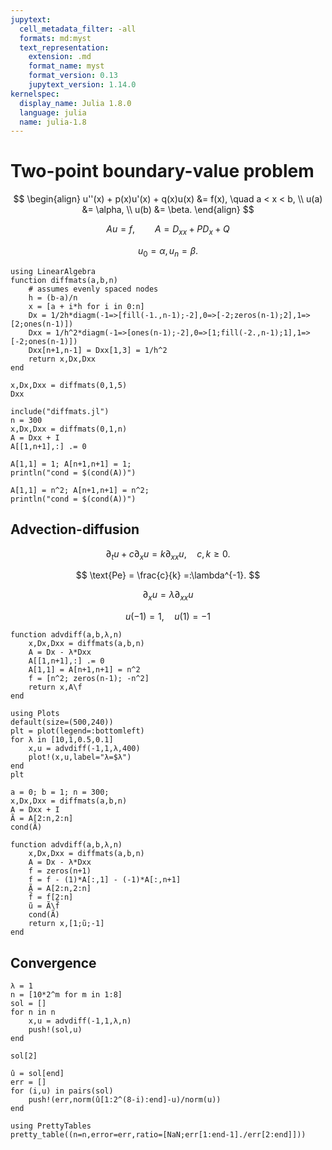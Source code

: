 ```yaml
---
jupytext:
  cell_metadata_filter: -all
  formats: md:myst
  text_representation:
    extension: .md
    format_name: myst
    format_version: 0.13
    jupytext_version: 1.14.0
kernelspec:
  display_name: Julia 1.8.0
  language: julia
  name: julia-1.8
---
```


# Two-point boundary-value problem


$$
\begin{align}
u''(x) + p(x)u'(x) + q(x)u(x) &= f(x), \quad a < x < b, \\ 
u(a)  &= \alpha, \\ 
u(b)  &= \beta.
\end{align}
$$


$$
A u = f, \qquad A = D_{xx} + P D_{x} + {Q}
$$


$$
u_0 = \alpha, \, u_n = \beta. 
$$


```{code-cell}
using LinearAlgebra
function diffmats(a,b,n)
    # assumes evenly spaced nodes
    h = (b-a)/n
    x = [a + i*h for i in 0:n]
    Dx = 1/2h*diagm(-1=>[fill(-1.,n-1);-2],0=>[-2;zeros(n-1);2],1=>[2;ones(n-1)])
    Dxx = 1/h^2*diagm(-1=>[ones(n-1);-2],0=>[1;fill(-2.,n-1);1],1=>[-2;ones(n-1)])
    Dxx[n+1,n-1] = Dxx[1,3] = 1/h^2
    return x,Dx,Dxx
end

x,Dx,Dxx = diffmats(0,1,5)
Dxx
```

```{code-cell}
include("diffmats.jl")
n = 300
x,Dx,Dxx = diffmats(0,1,n)
A = Dxx + I
A[[1,n+1],:] .= 0

A[1,1] = 1; A[n+1,n+1] = 1;
println("cond = $(cond(A))")
```

```{code-cell}
A[1,1] = n^2; A[n+1,n+1] = n^2;
println("cond = $(cond(A))")
```


## Advection-diffusion


$$
\partial_t u + c \partial_x u = k \partial_{xx} u, \quad c, k \ge 0. 
$$

$$
\text{Pe} = \frac{c}{k} =:\lambda^{-1}. 
$$

$$
\partial_x u = \lambda \partial_{xx} u
$$

$$u(-1)=1,\quad u(1)=-1$$

```{code-cell}
function advdiff(a,b,λ,n)
    x,Dx,Dxx = diffmats(a,b,n)
    A = Dx - λ*Dxx
    A[[1,n+1],:] .= 0
    A[1,1] = A[n+1,n+1] = n^2
    f = [n^2; zeros(n-1); -n^2]
    return x,A\f 
end
```

```{code-cell}
using Plots
default(size=(500,240))
plt = plot(legend=:bottomleft)
for λ in [10,1,0.5,0.1]
    x,u = advdiff(-1,1,λ,400)
    plot!(x,u,label="λ=$λ")
end
plt
```

```{code-cell}
a = 0; b = 1; n = 300;
x,Dx,Dxx = diffmats(a,b,n)
A = Dxx + I
Ã = A[2:n,2:n]
cond(Ã)
```

```{code-cell}
function advdiff(a,b,λ,n)
    x,Dx,Dxx = diffmats(a,b,n)
    A = Dx - λ*Dxx
    f = zeros(n+1)
    f = f - (1)*A[:,1] - (-1)*A[:,n+1]
    Ã = A[2:n,2:n]
    f̃ = f[2:n]
    ũ = Ã\f̃
    cond(Ã)
    return x,[1;ũ;-1]
end
```

## Convergence


```{code-cell}
λ = 1
n = [10*2^m for m in 1:8]
sol = []
for n in n
    x,u = advdiff(-1,1,λ,n)
    push!(sol,u)
end
```

```{code-cell}
sol[2]
```

```{code-cell}
û = sol[end]
err = []
for (i,u) in pairs(sol)
    push!(err,norm(û[1:2^(8-i):end]-u)/norm(u))
end

using PrettyTables
pretty_table((n=n,error=err,ratio=[NaN;err[1:end-1]./err[2:end]]))
```

```{code-cell}

```
